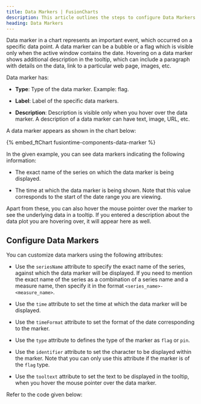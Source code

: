```yaml
---
title: Data Markers | FusionCharts
description: This article outlines the steps to configure Data Markers.
heading: Data Markers
---
```


Data marker in a chart represents an important event, which occurred on a specific data point. A data marker can be a bubble or a flag which is visible only when the active window contains the date. Hovering on a data marker shows additional description in the tooltip, which can include a paragraph with details on the data, link to a particular web page, images, etc.

Data marker has:

* **Type**: Type of the data marker. Example: flag.

* **Label**: Label of the specific data markers.

* **Description**: Description is visible only when you hover over the data marker. A description of a data marker can have text, image, URL, etc.

A data marker appears as shown in the chart below:

{% embed_ftChart fusiontime-components-data-marker %}

In the given example, you can see data markers indicating the following information:

* The exact name of the series on which the data marker is being displayed. 

* The time at which the data marker is being shown. Note that this value corresponds to the start of the date range you are viewing.

Apart from these, you can also hover the mouse pointer over the marker to see the underlying data in a tooltip. If you entered a description about the data plot you are hovering over, it will appear here as well.

## Configure Data Markers

You can customize data markers using the following attributes:

* Use the `seriesName` attribute to specify the exact name of the series, against which the data marker will be displayed. If you need to mention the exact name of the series as a combination of a series name and a measure name, then specify it in the format `<series_name>-<measure_name>`.

* Use the `time` attribute to set the time at which the data marker will be displayed. 

* Use the `timeFormat` attribute to set the format of the date corresponding to the marker.

* Use the `type` attribute to defines the type of the marker as `flag` or `pin`.

* Use the `identifier` attribute to set the character to be displayed within the marker. Note that you can only use this attribute if the marker is of the `flag` type.

* Use the `tooltext` attribute to set the text to be displayed in the tooltip, when you hover the mouse pointer over the data marker.

Refer to the code given below:

```

```